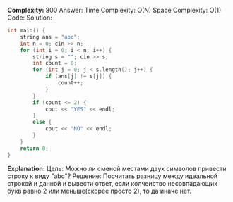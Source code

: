 **Complexity:** 800
Answer:
	Time Complexity: O(N)
	Space Complexity: O(1)
Code:
Solution:
```cpp
int main() {  
    string ans = "abc";  
    int n = 0; cin >> n;  
    for (int i = 0; i < n; i++) {  
        string s = ""; cin >> s;  
        int count = 0;  
        for (int j = 0; j < s.length(); j++) {  
            if (ans[j] != s[j]) {  
                count++;  
            }  
        }  
        if (count <= 2) {  
            cout << "YES" << endl;  
        }  
        else {  
            cout << "NO" << endl;  
        }  
    }  
    return 0;  
}
```
**Explanation:**
	Цель: Можно ли сменой местами двух символов привести строку к виду "abc"?
	Решение: Посчитать разницу между идеальной строкой и данной и вывести ответ, если колчеиство несовпадающих букв равно 2 или меньше(скорее просто 2), то да иначе нет.
